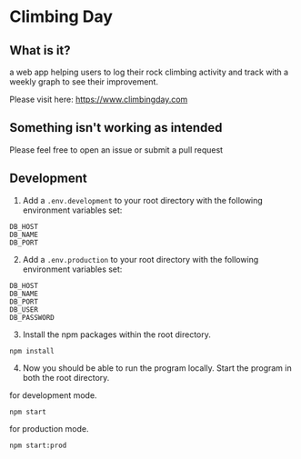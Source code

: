 # Climbing Day

## What is it?

a web app helping users to log their rock climbing activity and track with a weekly graph to see their improvement.

Please visit here: https://www.climbingday.com

## Something isn't working as intended

Please feel free to open an issue or submit a pull request

## Development

1. Add a `.env.development` to your root directory with the following environment variables set:

```
DB_HOST
DB_NAME
DB_PORT
```

2. Add a `.env.production` to your root directory with the following environment variables set:

```
DB_HOST
DB_NAME
DB_PORT
DB_USER
DB_PASSWORD
```

3. Install the npm packages within the root directory.

```
npm install
```

4. Now you should be able to run the program locally. Start the program in both the root directory.

for development mode.

```
npm start
```

for production mode.

```
npm start:prod
```
